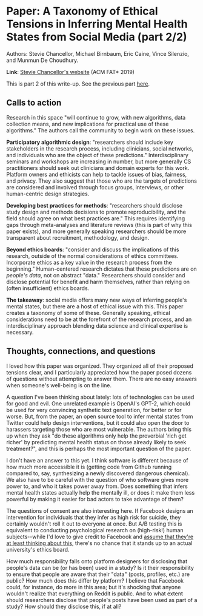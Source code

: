 <!-- date: 2019-11-25 -->
# Paper: A Taxonomy of Ethical Tensions in Inferring Mental Health States from Social Media (part 2/2)
Authors: Stevie Chancellor, Michael Birnbaum, Eric Caine, Vince Silenzio, and Munmun De Choudhury.

**Link**: [Stevie Chancellor's website](http://steviechancellor.com/wp-content/uploads/2019/03/taxonomy-prediction-mh-fat2019.pdf) (ACM FAT* 2019)

This is part 2 of this write-up. See the previous part [here](ethical_tensions_social_media_chancellor_1.md).

## Calls to action
Research in this space "will continue to grow, with new algorithms, data collection means, and new implications for practical use of these algorithms." The authors call the community to begin work on these issues.

**Participatory algorithmic design**: "researchers should include key stakeholders in the research process, including clinicians, social networks, and individuals who are the object of these predictions." Interdisciplinary seminars and workshops are increasing in number, but more generally CS practitioners should seek out clinicians and domain experts for this work. Platform owners and ethicists can help to tackle issues of bias, fairness, and privacy. They also suggest that those who are the targets of predictions are considered and involved through focus groups, interviews, or other human-centric design strategies.

**Developing best practices for methods**: "researchers should disclose study design and methods decisions to promote reproducibility, and the field should agree on what best practices are." This requires identifying gaps through meta-analyses and literature reviews (this is part of why this paper exists), and more generally speaking researchers should be more transparent about recruitment, methodology, and design.

**Beyond ethics boards**: "consider and discuss the implications of this research, outside of the normal considerations of ethics committees. Incorporate ethics as a key value in the research process from the beginning." Human-centered research dictates that these predictions are on *people's data*, not on abstract "data." Researchers should consider and disclose potential for benefit and harm themselves, rather than relying on (often insufficient) ethics boards.


**The takeaway**: social media offers many new ways of inferring people's mental states, but there are a host of ethical issue with this. This paper creates a taxonomy of some of these. Generally speaking, ethical considerations need to be at the forefront of the research process, and an interdisciplinary approach blending data science and clinical expertise is necessary.


## Thoughts, connections, and questions
I loved how this paper was organized. They organized all of their proposed tensions clear, and I particularly appreciated how the paper posed dozens of questions without attempting to answer them. There are no easy answers when someone's well-being is on the line.

A question I've been thinking about lately: lots of technologies can be used for good and evil. One unrelated example is OpenAI's GPT-2, which could be used for very convincing synthetic text generation, for better or for worse. But, from the paper, an open source tool to infer mental states from Twitter could help design interventions, but it could also open the door to harassers targeting those who are most vulnerable. The authors bring this up when they ask "do these algorithms only help the proverbial 'rich get richer' by predicting mental health status on those already likely to seek treatment?", and this is perhaps the most important question of the paper.

I don't have an answer to this yet. I think software is different because of how much more accessible it is (getting code from Github running compared to, say, synthesizing a newly discovered dangerous chemical). We also have to be careful with the question of who software gives more power to, and who it takes power away from. Does something that infers mental health states actually help the mentally ill, or does it make them less powerful by making it easier for bad actors to take advantage of them?

The questions of consent are also interesting here. If Facebook designs an intervention for individuals that they infer as high risk for suicide, they certainly wouldn't roll it out to everyone at once. But A/B testing this is equivalent to conducting psychological research on (high-risk!) human subjects--while I'd love to give credit to Facebook and [assume that they're at least thinking about this](https://xkcd.com/1390/), there's no chance that it stands up to an actual university's ethics board.

How much responsibility falls onto platform designers for disclosing that people's data can be (or has been) used in a study? Is it their responsibility to ensure that people are aware that their "data" (posts, profiles, etc.) are public? How much does this differ by platform? I believe that Facebook could, for instance, do more in this area; but it's shocking that anyone wouldn't realize that everything on Reddit is public. And to what extent should researchers disclose that people's posts have been used as part of a study? How should they disclose this, if at all?